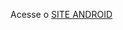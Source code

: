 <p>Acesse o <a href="https://roberta-sarah.github.io/projeto-android/" target="">SITE ANDROID</a></p>
